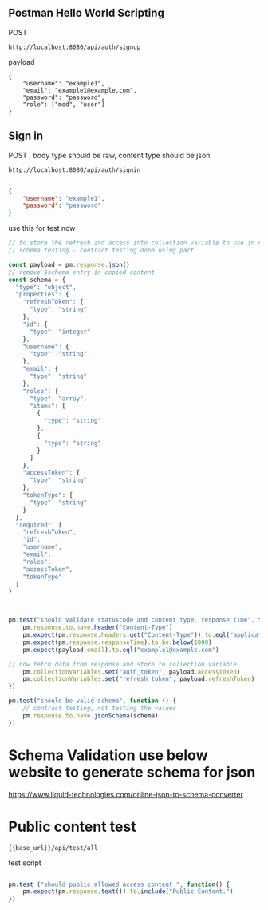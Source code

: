## Postman Hello World Scripting

POST

```
http://localhost:8080/api/auth/signup
```

payload 

```
{
    "username": "example1",
    "email": "example1@example.com",
    "password": "password",
    "role": ["mod", "user"]
}
```

## Sign in

POST , body type should be raw, content type should be json 

```
http://localhost:8080/api/auth/signin
```

```json

{
    "username": "example1",
    "password": "password"
}
```

use this for test now

```javascript
// to store the refresh and access into collection variable to use in next request
// schema testing - contract testing done using pact

const payload = pm.response.json()
// remove $schema entry in copied content
const schema = {
  "type": "object",
  "properties": {
    "refreshToken": {
      "type": "string"
    },
    "id": {
      "type": "integer"
    },
    "username": {
      "type": "string"
    },
    "email": {
      "type": "string"
    },
    "roles": {
      "type": "array",
      "items": [
        {
          "type": "string"
        },
        {
          "type": "string"
        }
      ]
    },
    "accessToken": {
      "type": "string"
    },
    "tokenType": {
      "type": "string"
    }
  },
  "required": [
    "refreshToken",
    "id",
    "username",
    "email",
    "roles",
    "accessToken",
    "tokenType"
  ]
}



pm.test("should validate statuscode and content type, response time", function() {
    pm.response.to.have.header("Content-Type")
    pm.expect(pm.response.headers.get("Content-Type")).to.eql("application/json")
    pm.expect(pm.response.responseTime).to.be.below(1000)
    pm.expect(payload.email).to.eql("example1@example.com")

// now fetch data from response and store to collection variable
    pm.collectionVariables.set("auth_token", payload.accessToken)
    pm.collectionVariables.set("refresh_token", payload.refreshToken)
})

pm.test("should be valid schema", function () {
    // contract testing, not testing the values
    pm.response.to.have.jsonSchema(schema)
})

```

# Schema Validation use below website to generate schema for json

https://www.liquid-technologies.com/online-json-to-schema-converter

# Public content test

```
{{base_url}}/api/test/all
```

test script 

```javascript

pm.test ("should public allowed access content ", function() {
    pm.expect(pm.response.text()).to.include("Public Content.")
})
```
